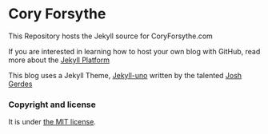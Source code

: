 # Cory Forsythe

This Repository hosts the Jekyll source for CoryForsythe.com


If you are interested in learning how to host your own blog with GitHub, read more about the [Jekyll Platform](https://jekyllrb.com/)

This blog uses a Jekyll Theme, [Jekyll-uno](http://joshgerdes.com/jekyll-uno/) written by the talented [Josh Gerdes](https://github.com/joshgerdes)



### Copyright and license

It is under [the MIT license](/LICENSE).

